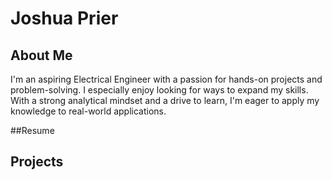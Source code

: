 # Joshua Prier

## About Me
I'm an aspiring Electrical Engineer with a passion for hands-on projects and problem-solving. I especially enjoy looking for ways to expand my skills. With a strong analytical mindset and a drive to learn, I'm eager to apply my knowledge to real-world applications.

##Resume


## Projects
